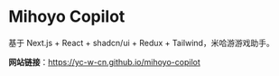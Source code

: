# Mihoyo Copilot

基于 Next.js + React + shadcn/ui + Redux + Tailwind，米哈游游戏助手。

**网站链接**：https://yc-w-cn.github.io/mihoyo-copilot